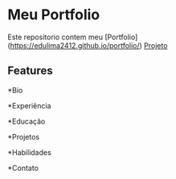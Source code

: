 # Meu Portfolio

Este repositorio contem meu [Portfolio] (https://edulima2412.github.io/portfolio/) [Projeto](https://edulima2412.github.io/portfolio/)

## Features

*Bio

*Experiência

*Educação

*Projetos

*Habilidades

*Contato

